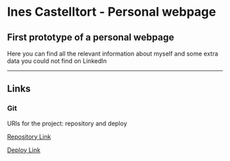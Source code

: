 # Ines Castelltort - Personal webpage

## First prototype of a personal webpage

Here you can find all the relevant information about myself and some extra data you could not find on LinkedIn


* * *

## Links

### Git
URls for the project: repository and deploy

[Repository Link](https://github.com/InesCV/emergency-services)

[Deploy Link](https://inescv.github.io/emergency-services/)

